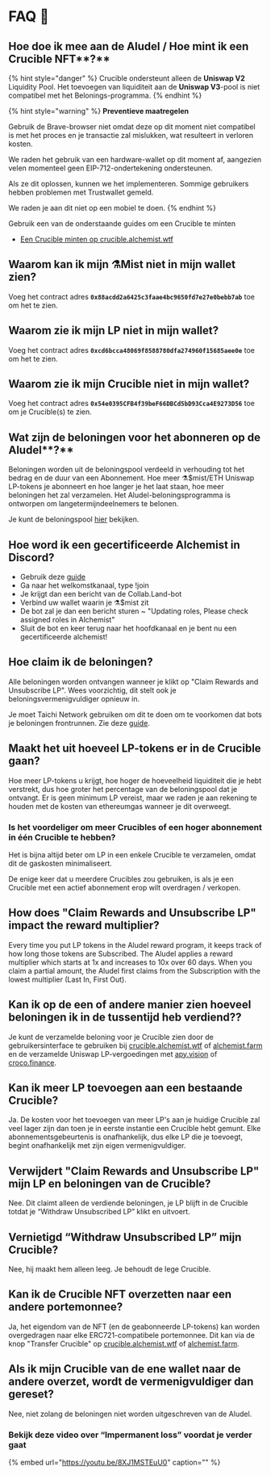 # FAQ 📖

## Hoe doe ik mee aan de Aludel / Hoe mint ik een Crucible NFT**?**

{% hint style="danger" %}
Crucible ondersteunt alleen de **Uniswap V2** Liquidity Pool. Het toevoegen van liquiditeit aan de **Uniswap V3**-pool is niet compatibel met het Belonings-programma.
{% endhint %}

{% hint style="warning" %}
**Preventieve maatregelen**

Gebruik de Brave-browser niet omdat deze op dit moment niet compatibel is met het proces en je transactie zal mislukken, wat resulteert in verloren kosten.

We raden het gebruik van een hardware-wallet op dit moment af, aangezien velen momenteel geen EIP-712-ondertekening ondersteunen.

Als ze dit oplossen, kunnen we het implementeren. Sommige gebruikers hebben problemen met Trustwallet gemeld.

We raden je aan dit niet op een mobiel te doen.
{% endhint %}

Gebruik een van de onderstaande guides om een Crucible te minten

* [Een Crucible minten op crucible.alchemist.wtf](https://github.com/alchemistcoin/knowledge-base/tree/2ce9a4bb08dbfd6a60c60194b178a061998205e8/crucible/guides-crucible.alchemist.wtf)

## Waarom kan ik mijn ⚗️Mist niet in mijn wallet zien?

Voeg het contract adres **`0x88acdd2a6425c3faae4bc9650fd7e27e0bebb7ab`** toe om het te zien.

## **Waarom zie ik mijn LP niet in mijn wallet?**

Voeg het contract adres **`0xcd6bcca48069f8588780dfa274960f15685aee0e`** toe om het te zien.

## Waarom zie ik mijn Crucible niet in mijn wallet?

Voeg het contract adres **`0x54e0395CFB4f39beF66DBCd5bD93Cca4E9273D56`** toe om je Crucible\(s\) te zien.

## Wat zijn de beloningen voor het abonneren op de Aludel**?**

Beloningen worden uit de beloningspool verdeeld in verhouding tot het bedrag en de duur van een Abonnement. Hoe meer ⚗️$mist/ETH Uniswap LP-tokens je abonneert en hoe langer je het laat staan, hoe meer beloningen het zal verzamelen. Het Aludel-beloningsprogramma is ontworpen om langetermijndeelnemers te belonen.

Je kunt de beloningspool [hier](https://etherscan.io/address/0x04108d6e9a51bec5170f8fd953a156cf754ba541) bekijken.

## Hoe word ik een gecertificeerde Alchemist in Discord?

* Gebruik deze [guide](how-to-become-a-certified-alchemist-on-discord.md)
* Ga naar het welkomstkanaal, type !join 
* Je krijgt dan een bericht van de Collab.Land-bot
* Verbind uw wallet waarin je ⚗️$mist zit
* De bot zal je dan een bericht sturen ~ "Updating roles, Please check assigned roles in Alchemist"
* Sluit de bot en keer terug naar het hoofdkanaal en je bent nu een gecertificeerde alchemist!

## Hoe claim ik de beloningen?

Alle beloningen worden ontvangen wanneer je klikt op "Claim Rewards and Unsubscribe LP". Wees voorzichtig, dit stelt ook je beloningsvermenigvuldiger opnieuw in.

Je moet Taichi Network gebruiken om dit te doen om te voorkomen dat bots je beloningen frontrunnen. Zie deze [guide](guides-alchemist.farm/how-to-claim-rewards-and-unsubscribe-your-lp-from-the-aludel-using-the-taichi-network.md).

## Maakt het uit hoeveel LP-tokens er in de Crucible gaan?

Hoe meer LP-tokens u krijgt, hoe hoger de hoeveelheid liquiditeit die je hebt verstrekt, dus hoe groter het percentage van de beloningspool dat je ontvangt. Er is geen minimum LP vereist, maar we raden je aan rekening te houden met de kosten van ethereumgas wanneer je dit overweegt.

### Is het voordeliger om meer Crucibles of een hoger abonnement in één Crucible te hebben?

Het is bijna altijd beter om LP in een enkele Crucible te verzamelen, omdat dit de gaskosten minimaliseert.

De enige keer dat u meerdere Crucibles zou gebruiken, is als je een Crucible met een actief abonnement erop wilt overdragen / verkopen.

## **How does "Claim Rewards and Unsubscribe LP" impact the reward multiplier?**

Every time you put LP tokens in the Aludel reward program, it keeps track of how long those tokens are Subscribed. The Aludel applies a reward multiplier which starts at 1x and increases to 10x over 60 days. When you claim a partial amount, the Aludel first claims from the Subscription with the lowest multiplier \(Last In, First Out\).

## Kan ik op de een of andere manier zien hoeveel beloningen ik in de tussentijd heb verdiend?**?**

Je kunt de verzamelde beloning voor je Crucible zien door de gebruikersinterface te gebruiken bij [crucible.alchemist.wtf](https://crucible.alchemist.wtf/) of [alchemist.farm](https://alchemist.farm/) en de verzamelde Uniswap LP-vergoedingen met [apy.vision](https://apy.vision/) of [croco.finance](https://croco.finance/dashboard/).

## Kan ik meer LP toevoegen aan een bestaande Crucible?

Ja. De kosten voor het toevoegen van meer LP's aan je huidige Crucible zal veel lager zijn dan toen je in eerste instantie een Crucible hebt gemunt. Elke abonnementsgebeurtenis is onafhankelijk, dus elke LP die je toevoegt, begint onafhankelijk met zijn eigen vermenigvuldiger.

## Verwijdert "Claim Rewards and Unsubscribe LP" mijn LP en beloningen van de Crucible?

Nee. Dit claimt alleen de verdiende beloningen, je LP blijft in de Crucible totdat je “Withdraw Unsubscribed LP” klikt en uitvoert.

## **Vernietigd “Withdraw Unsubscribed LP” mijn Crucible?**

Nee, hij maakt hem alleen leeg. Je behoudt de lege Crucible.

## Kan ik de Crucible NFT overzetten naar een andere portemonnee?

Ja, het eigendom van de NFT \(en de geabonneerde LP-tokens\) kan worden overgedragen naar elke ERC721-compatibele portemonnee. Dit kan via de knop "Transfer Crucible" op [crucible.alchemist.wtf](https://crucible.alchemist.wtf/) of [alchemist.farm](https://alchemist.farm/).

## Als ik mijn Crucible van de ene wallet naar de andere overzet, wordt de vermenigvuldiger dan gereset?

Nee, niet zolang de beloningen niet worden uitgeschreven van de Aludel.

### Bekijk deze video over “Impermanent loss” voordat je verder gaat

{% embed url="https://youtu.be/8XJ1MSTEuU0" caption="" %}

